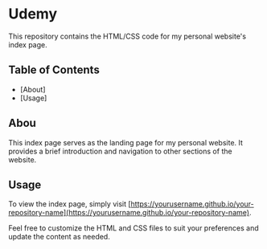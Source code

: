 # Udemy

This repository contains the HTML/CSS code for my personal website's index page.

## Table of Contents

- [About]
- [Usage]

## Abou
This index page serves as the landing page for my personal website. It provides a brief introduction and navigation to other sections of the website.

## Usage

To view the index page, simply visit [https://yourusername.github.io/your-repository-name](https://yourusername.github.io/your-repository-name).

Feel free to customize the HTML and CSS files to suit your preferences and update the content as needed.

